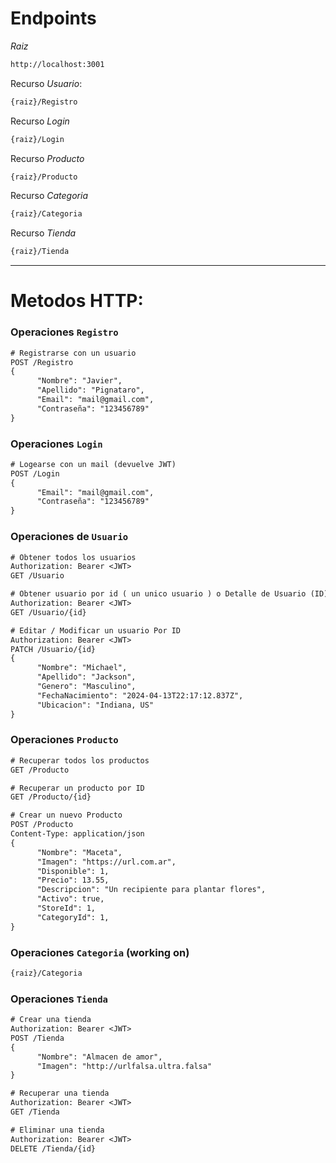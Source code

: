 # Endpoints

*Raiz*
```txt
http://localhost:3001
```

Recurso *Usuario*:
```txt
{raiz}/Registro
```

Recurso *Login*
```txt
{raiz}/Login
```

Recurso *Producto*
```txt
{raiz}/Producto
```

Recurso *Categoria*
```txt
{raiz}/Categoria
```

Recurso *Tienda*
```txt
{raiz}/Tienda
```

---

# Metodos HTTP:

### Operaciones `Registro`

```txt
# Registrarse con un usuario
POST /Registro
{
      "Nombre": "Javier",
      "Apellido": "Pignataro",
      "Email": "mail@gmail.com",
      "Contraseña": "123456789"
}


```


### Operaciones `Login`

```txt
# Logearse con un mail (devuelve JWT)
POST /Login
{
      "Email": "mail@gmail.com",
      "Contraseña": "123456789"
}
```


### Operaciones de `Usuario`

```txt
# Obtener todos los usuarios
Authorization: Bearer <JWT>
GET /Usuario

# Obtener usuario por id ( un unico usuario ) o Detalle de Usuario (ID)
Authorization: Bearer <JWT>
GET /Usuario/{id}

# Editar / Modificar un usuario Por ID
Authorization: Bearer <JWT>
PATCH /Usuario/{id}
{
      "Nombre": "Michael",
      "Apellido": "Jackson",
      "Genero": "Masculino",
      "FechaNacimiento": "2024-04-13T22:17:12.837Z",
      "Ubicacion": "Indiana, US"
}
```


### Operaciones `Producto`

```txt
# Recuperar todos los productos
GET /Producto

# Recuperar un producto por ID
GET /Producto/{id}

# Crear un nuevo Producto
POST /Producto
Content-Type: application/json
{
      "Nombre": "Maceta",
      "Imagen": "https://url.com.ar",
      "Disponible": 1,
      "Precio": 13.55,
      "Descripcion": "Un recipiente para plantar flores",
      "Activo": true,
      "StoreId": 1,
      "CategoryId": 1,
}
```


### Operaciones `Categoria` (working on)

```txt
{raiz}/Categoria
```


### Operaciones `Tienda`

```txt
# Crear una tienda
Authorization: Bearer <JWT>
POST /Tienda
{
      "Nombre": "Almacen de amor",
      "Imagen": "http://urlfalsa.ultra.falsa"
}

# Recuperar una tienda
Authorization: Bearer <JWT>
GET /Tienda

# Eliminar una tienda
Authorization: Bearer <JWT>
DELETE /Tienda/{id}
```

